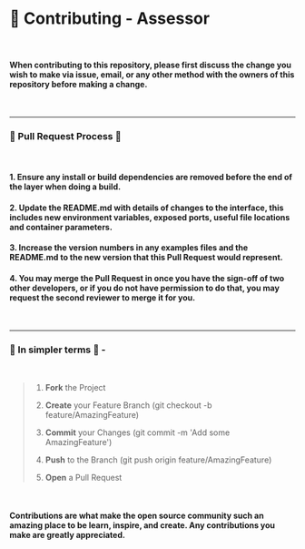 # 🔧 Contributing - Assessor

&nbsp;

#### When contributing to this repository, please first discuss the change you wish to make via issue, email, or any other method with the owners of this repository before making a change.

&nbsp;

-----------------------------------------------------------------------------------------------------

### 🛑 Pull Request Process 🛑

&nbsp;

#### 1.  Ensure any install or build dependencies are removed before the end of the layer when doing a build.
#### 2.  Update the README.md with details of changes to the interface, this includes new environment variables, exposed ports, useful file locations and container parameters.
#### 3.  Increase the version numbers in any examples files and the README.md to the new version that this Pull Request would represent. 
#### 4.  You may merge the Pull Request in once you have the sign-off of two other developers, or if you do not have permission to do that, you may request the second reviewer to merge it for you.

&nbsp;


-----------------------------------------------------------------------------------------------------

### 🔘 In simpler terms 🔘 -

&nbsp;

> 1. **Fork** the Project
>
> 2. **Create** your Feature Branch (git checkout -b feature/AmazingFeature)
>
> 3. **Commit** your Changes (git commit -m 'Add some AmazingFeature')
>
> 4. **Push** to the Branch (git push origin feature/AmazingFeature)
>
> 5. **Open** a Pull Request

&nbsp;

####  Contributions are what make the open source community such an amazing place to be learn, inspire, and create. Any contributions you make are greatly appreciated.
